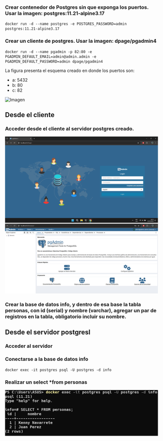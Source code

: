 ### Crear contenedor de Postgres sin que exponga los puertos. Usar la imagen: postgres:11.21-alpine3.17
```
docker run -d --name postgres -e POSTGRES_PASSWORD=admin postgres:11.21-alpine3.17
```

### Crear un cliente de postgres. Usar la imagen: dpage/pgadmin4
```
docker run -d --name pgadmin -p 82:80 -e PGADMIN_DEFAULT_EMAIL=admin@admin.admin -e PGADMIN_DEFAULT_PASSWORD=admin dpage/pgadmin4
```

La figura presenta el esquema creado en donde los puertos son:
- a: 5432
- b: 80
- c: 82

![Imagen](img/esquema-ejercicio3.PNG)

## Desde el cliente
### Acceder desde el cliente al servidor postgres creado.
![Login pgadmin](img/login_pgadmin.png)
![dash_pgadmin](img/dash_pgadmin.png)

### Crear la base de datos info, y dentro de esa base la tabla personas, con id (serial) y nombre (varchar), agregar un par de registros en la tabla, obligatorio incluir su nombre.

## Desde el servidor postgresl
### Acceder al servidor
### Conectarse a la base de datos info
```
docker exec -it postgres psql -U postgres -d info
```

### Realizar un select *from personas
![Consulta postgres](img/postgres_tabla.png)
